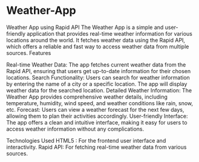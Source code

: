 # Weather-App
Weather App using Rapid API
The Weather App is a simple and user-friendly application that provides real-time weather information for various locations around the world. It fetches weather data using the Rapid API, which offers a reliable and fast way to access weather data from multiple sources.
Features

Real-time Weather Data: The app fetches current weather data from the Rapid API, ensuring that users get up-to-date information for their chosen locations.
Search Functionality: Users can search for weather information by entering the name of a city or a specific location. The app will display weather data for the searched location.
Detailed Weather Information: The Weather App provides comprehensive weather details, including temperature, humidity, wind speed, and weather conditions like rain, snow, etc.
Forecast: Users can view a weather forecast for the next few days, allowing them to plan their activities accordingly.
User-friendly Interface: The app offers a clean and intuitive interface, making it easy for users to access weather information without any complications.

Technologies Used
HTML5 : For  the frontend user interface and interactivity.
Rapid API: For fetching real-time weather data from various sources.
